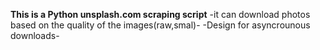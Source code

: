 **This is a Python unsplash.com scraping script**
   -it can download photos based on the quality of the images(raw,smal)-
   -Design for asyncrounous downloads-
   
